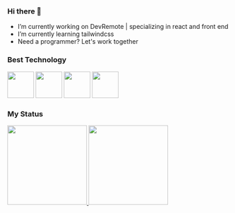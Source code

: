 ### Hi there 👋



- I’m currently working on DevRemote | specializing in react and front end
- I’m currently learning tailwindcss
- Need a programmer?
Let's work together

### Best Technology
<div>
            <img src="https://cdn.jsdelivr.net/gh/devicons/devicon/icons/javascript/javascript-plain.svg" width="60" />
          <img src="https://cdn.jsdelivr.net/gh/devicons/devicon/icons/react/react-original-wordmark.svg" width="60" />
            <img src="https://cdn.jsdelivr.net/gh/devicons/devicon/icons/typescript/typescript-plain.svg" width="60"  />
            <img src="https://cdn.jsdelivr.net/gh/devicons/devicon/icons/tailwindcss/tailwindcss-original-wordmark.svg" width="60" />
</div>

### My Status
<div>
  <a href="https://github.com/nesantana">
    <img height="180em" src="https://github-readme-stats.vercel.app/api/top-langs/?username=haylalira&layout=compact&langs_count=7&theme=dark"/>
    <img height="180em" src="https://github-readme-stats.vercel.app/api?username=haylalira&show_icons=true&theme=dark&include_all_commits=true&count_private=true"/>
  </a>
</div>
